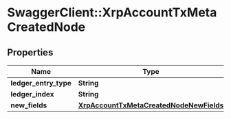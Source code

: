 # SwaggerClient::XrpAccountTxMetaCreatedNode

## Properties
Name | Type | Description | Notes
------------ | ------------- | ------------- | -------------
**ledger_entry_type** | **String** |  | [optional] 
**ledger_index** | **String** |  | [optional] 
**new_fields** | [**XrpAccountTxMetaCreatedNodeNewFields**](XrpAccountTxMetaCreatedNodeNewFields.md) |  | [optional] 

